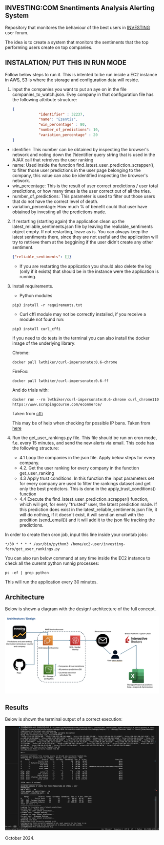 ## INVESTING:COM Snentiments Analysis Alerting System

Repository that monitores the behaviour of the best users in [INVESTING](https://investing.com) user forum.

The idea is to create a system that monitors the sentiments that the top performing users create on top companies.

## INSTALATION/ PUT THIS IN RUN MODE

Follow below steps to run it. This is intented to be run inside a EC2 instance in AWS, S3 is where the storage and configuration data will reside.

1. Input the companies you want to put an aye on in the file companies_to_watch.json. Evey company in that configuration file has the following attribute structure:

    ````json
    {
                "identifier" : 32237, 
                "name": "Ezentis",
                "win_percentage" : 80,
                "number_of_predictions": 10,
                "variation_percentage" : 20
    }

* identifier: This number can be obtained by inspecting the browser's network and noting down the ?identifier query string that is used in the AJAX call that retreives the user ranking
* name: Used inside the function find_latest_user_prediction_scrapper(), to filter those user predictions in the user page belonging to the company, this value can also be identified inspecting the browser's network.
* win_percentage: This is the result of user correct predictions / user total predictions, or how many times is the user correct out of all the tries.
* number_of_predictions: This parameter is used to filter out those users that do not have the correct level of depth.
* variation_percentage: How much % of benefit could that user have obtained by investing all the predictions made.

2. If restarting (starting again) the application clean up the latest_reliable_sentiments.json file by leaving the realiable_sentiments object empty. If not restarting, leave as is. You can always keep the latest sentiments there, since they are not useful and the application will try to retrieve them at the beggining if the user didn't create any other sentiment.

    ````json 
    {"reliable_sentiments": []}
    `````

    - If you are restarting the application you should also delete the log (only if it exists) that should be in the instance were the application is running.

3. Install requirements.

    - Python modules
    ```console
    pip3 install -r requirements.txt
    ```
    - Curl cffi module may not be correctly installed, if you receive a module not found run:
    ```console
    pip3 install curl_cffi
    ```
    If you need to do tests in the terminal you can also install the docker image of the underlying library:

    Chrome:
    ```console
    docker pull lwthiker/curl-impersonate:0.6-chrome
    ```
    FireFox:
    ```console
    docker pull lwthiker/curl-impersonate:0.6-ff
    ```
    And do trials with:
    ```console
    docker run --rm lwthiker/curl-impersonate:0.6-chrome curl_chrome110 https://www.scrapingcourse.com/ecommerce/
    ```
    Taken from [cffi](https://www.zenrows.com/blog/curl-impersonate#scrape-html)

    This may be of help when checking for possible IP bans. Taken from [here](https://www.zenrows.com/blog/curl-bypass-cloudflare#simulate-a-browser)

4. Run the get_user_rankings.py file. This file should be run on cron mode, f.e. every 15 minutes, and send the new alerts via email. This code has the following structure:

    - 4.1 Loop the companies in the json file. Apply below steps for every company.
    - 4.2. Get the user ranking for every company in the function get_user_ranking
    - 4.3 Apply trust conditions. In this function the input parameters set for every company are used to filter the rankings dataset and get only the best predictors. This is done in the apply_trust_conditions() function
    - 4.4 Execute the find_latest_user_prediction_scrapper() function, which will get, for every "trusted" user, the latest prediction made. If this prediction does exist in the latest_reliable_sentiments.json file, it will do nothing, if it doesn't exist, it will send an email with the predition (send_email()) and it will add it to the json file tracking the predictions.

In order to create then cron job, input this line inside your crontab jobs:

```console
*/30 * * * * /usr/bin/python3 /home/ec2-user/investing-foro/get_user_rankings.py
```

You can also run below command at any time inside the EC2 instance to check all the curernt python runnig processes:

```console
ps -ef | grep python
```

This will run the application every 30 minutes.

## Architecture

Below is shown a diagram with the design/ architecture of the full concept.

![Arquitecture](resources/Arqui.png)

## Results

Below is shown the terminal output of a correct execution:

![Terminal Output](resources/Correct_execution.png)

October 2024.